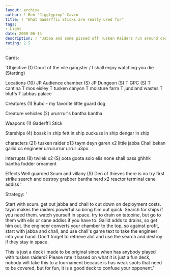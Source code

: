 ```yaml
---
layout: archive
author: ! Ben "Jigglypimp" Cavin
title: ! "What Gaderffii Sticks are really used for"
tags:
- Light
date: 2000-06-14
description: ! "Jabba and some pissed off Tusken Raiders run around causing a ruckuss."
rating: 2.5
---
```

Cards: 

'Objective (1)
Court of the vile gangster / I shall enjoy watching you die (Starting)

Locations (10)
JP Audience chamber (S)
JP Dungeon (S)
T GPC (S)
T cantina
T mos eisley
T tusken canyon
T moisture farm
T jundland wastes
T bluffs
T jabbas palace

Creatures (1)
Bubo - my favorite little guard dog

Creature vehicles (2)
ururrrur's bantha
bantha

Weapons (1)
Gaderffii Stick

Starships (4)
bossk in ship
fett in ship
zuckuss in ship
dengar in ship

characters (21)
tusken raider x13
taym deyn garen x2
little jabba
Chall bekan
gailid
cc engineer
urrururrur
urrur
u3po

interrupts (8)
twilek x2 (S)
oota goota solo
elis
none shall pass
ghhhk
bantha fodder
ornament

Effects
Well guarded
Scum and villany (S)
Den of thieves
there is no try
first strike
search and destroy
grabber
bantha herd x2
reactor terminal
cane addiss
'

Strategy: '

Start with scum. get out jabba and chall to cut down on deployment costs. taym makes the raiders powerful so bring him out quick.
Search for ships if you need them. watch yourself in space.
try to drain on tatooine, but go to them with elis or cane addiss if you have to.
Gailid adds to drains, so get him out.
the engineer converts your chamber to the top, so against profit, start with jabba and chall, and use chall's game text to take the engineer into your hand. Don't forget to retrieve alot and use the search and destroy if they stay in space.

This is just a deck i made to be original since when has anybody played with tusken raiders? Please rate it based on what it is just a fun deck, nobody will take this to a tournament because is has weak spots that need to be covered, but for fun, it is a good deck to confuse your opponent.'